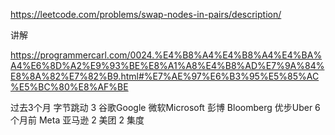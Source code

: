 https://leetcode.com/problems/swap-nodes-in-pairs/description/

讲解

https://programmercarl.com/0024.%E4%B8%A4%E4%B8%A4%E4%BA%A4%E6%8D%A2%E9%93%BE%E8%A1%A8%E4%B8%AD%E7%9A%84%E8%8A%82%E7%82%B9.html#%E7%AE%97%E6%B3%95%E5%85%AC%E5%BC%80%E8%AF%BE


过去3个月
字节跳动
3
谷歌Google
微软Microsoft
彭博 Bloomberg
优步Uber
6个月前
Meta
亚马逊
2
美团
2
集度
